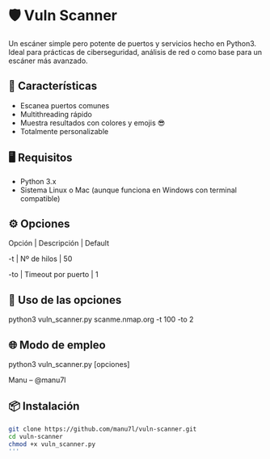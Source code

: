 # 🛡️ Vuln Scanner

Un escáner simple pero potente de puertos y servicios hecho en Python3. Ideal para prácticas de ciberseguridad, análisis de red o como base para un escáner más avanzado.

## 🚀 Características

- Escanea puertos comunes
- Multithreading rápido
- Muestra resultados con colores y emojis 😎
- Totalmente personalizable

## 🖥️ Requisitos

- Python 3.x
- Sistema Linux o Mac (aunque funciona en Windows con terminal compatible)

## ⚙️ Opciones

Opción | Descripción        | Default


-t     | Nº de hilos        | 50

-to    | Timeout por puerto | 1


## 🚨 Uso de las opciones 
python3 vuln_scanner.py scanme.nmap.org -t 100 -to 2


## 🌐 Modo de empleo
python3 vuln_scanner.py <IP o dominio> [opciones]



Manu – @manu7l


## 📦 Instalación

```bash
git clone https://github.com/manu7l/vuln-scanner.git
cd vuln-scanner
chmod +x vuln_scanner.py
'''






